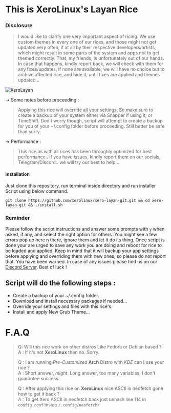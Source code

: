 # This is XeroLinux's Layan Rice

### Disclosure

> I would like to clarify one very important aspect of ricing. We use custom themes in every one of our rices, and those might not get updated very often, if at all by their respective developers/artists, which might result in some parts of the system and apps not to get themed correctly. That, my friends, is unfortunately out of our hands. In case that happens, kindly report back, we will check with them for any fixes/updates, if none are available, we will have no choice but to archive affected rice, and hide it, until fixes are applied and themes updated... 

![XeroLayan](https://i.imgur.com/HJyUDA3.jpeg)

-> Some notes before proceeding :

> Applying this rice will override all your settings. So make sure to create a backup of your system either via Snapper if using it, or TimeShift. Don't worry though, script will attempt to create a backup for you of your ~/.config folder before proceeding. Still better be safe than sorry.

-> Performance :

> This rice as with all rices has been throughly optimized for best performance.. If you have issues, kindly report them on our socials, Telegram/Discord.. we will try our best to help...

#### Installation

Just clone this repository, run terminal inside directory and run installer Script using below command.

`git clone https://github.com/xerolinux/xero-layan-git.git && cd xero-layan-git && ./install.sh`

### Reminder

Please follow the script instructions and answer some prompts with `y` when asked, if any, and select the right option for others. You might see a few errors pop up here n there, ignore them and let it do its thing. Once script is done your are urged to save any work you are doing and reboot for rice to be loaded and applied. Keep in mind that it will backup your app settings before applying and overriding them with new ones, so please do not report that. You have been warned. In case of any issues please find us on our [Discord Server](https://discord.gg/Xg6T78ahtK). Best of luck !

## Script will do the following steps :

- Create a backup of your ~/.config folder.
- Download and install necessary packages if needed...
- Override your settings and files with this rice's.
- Install and apply New Grub Theme...

# F.A.Q

> Q: Will this rice work on other distros Like Fedora or Debian based ?<br />
> A : If it's not **XeroLinux** then no. Sorry.
>
> Q : I am running *Pre-Customized* **Arch** Distro with *KDE* can I use your rice ?<br />
> A : Short answer, *might*. Long answer, too many variables, I don't guarantee success.
>
> Q : After applying this rice on **XeroLinux** nice ASCII in neofetch gone how to get it back ?<br />
> A : To get Xero ASCII in neofetch back just unhash line 114 in `config.conf` inside `/.config/neofetch/`
